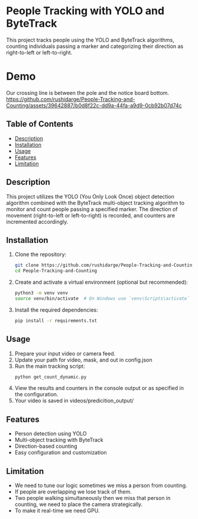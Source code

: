 # People Tracking with YOLO and ByteTrack

This project tracks people using the YOLO and ByteTrack algorithms, counting individuals passing a marker and categorizing their direction as right-to-left or left-to-right.

# Demo
Our crossing line is between the pole and the notice board bottom.
https://github.com/rushidarge/People-Tracking-and-Counting/assets/39642887/b0d8f22c-dd9a-44fa-a9d9-0cb92b07d74c



## Table of Contents
- [Description](#description)
- [Installation](#installation)
- [Usage](#usage)
- [Features](#features)
- [Limitation](#Limitation)

## Description
This project utilizes the YOLO (You Only Look Once) object detection algorithm combined with the ByteTrack multi-object tracking algorithm to monitor and count people passing a specified marker. The direction of movement (right-to-left or left-to-right) is recorded, and counters are incremented accordingly.

## Installation

1. Clone the repository:
    ```bash
    git clone https://github.com/rushidarge/People-Tracking-and-Counting.git
    cd People-Tracking-and-Counting
    ```

2. Create and activate a virtual environment (optional but recommended):
    ```bash
    python3 -m venv venv
    source venv/bin/activate  # On Windows use `venv\Scripts\activate`
    ```

3. Install the required dependencies:
    ```bash
    pip install -r requirements.txt
    ```

## Usage

1. Prepare your input video or camera feed.
2. Update your path for video, mask, and out in config.json
3. Run the main tracking script:
    ```bash
    python get_count_dynamic.py
    ```
4. View the results and counters in the console output or as specified in the configuration.
5. Your video is saved in videos/predicition_output/

## Features
- Person detection using YOLO
- Multi-object tracking with ByteTrack
- Direction-based counting
- Easy configuration and customization

## Limitation
- We need to tune our logic sometimes we miss a person from counting.
- If people are overlapping we lose track of them.
- Two people walking simultaneously then we miss that person in counting, we need to place the camera strategically.
- To make it real-time we need GPU.
